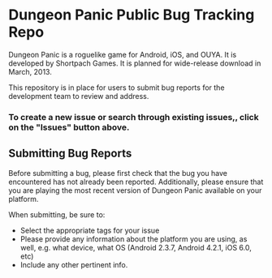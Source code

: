 Dungeon Panic Public Bug Tracking Repo
======

Dungeon Panic is a roguelike game for Android, iOS, and OUYA.  It is developed
by Shortpach Games.  It is planned for wide-release download in March, 2013.

This repository is in place for users to submit bug reports for the development
team to review and address.

### To create a new issue or search through existing issues,, click on the "Issues" button above. ###

## Submitting Bug Reports ##

Before submitting a bug, please first check that the bug you have encountered
has not already been reported.  Additionally, please ensure that you are
playing the most recent version of Dungeon Panic available on your platform.

When submitting, be sure to:
* Select the appropriate tags for your issue
* Please provide any information about the platform you are using, as well, e.g. what device,
what OS (Android 2.3.7, Android 4.2.1, iOS 6.0, etc)
* Include any other pertinent info.

